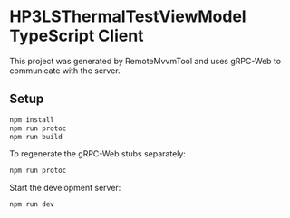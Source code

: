 <!-- <auto-generated> -->
<!-- Generated by RemoteMvvmTool. -->
<!-- </auto-generated> -->

# HP3LSThermalTestViewModel TypeScript Client

This project was generated by RemoteMvvmTool and uses gRPC-Web to communicate with the server.

## Setup

```bash
npm install
npm run protoc
npm run build
```

To regenerate the gRPC-Web stubs separately:
```bash
npm run protoc
```

Start the development server:
```bash
npm run dev
```
